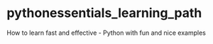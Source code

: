 # pythonessentials_learning_path
How to learn fast and effective - Python with fun and nice examples
